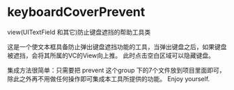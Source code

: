 # keyboardCoverPrevent
view(UITextField 和其它)防止键盘遮挡的帮助工具类

这是一个使文本框具备防止弹出键盘遮挡功能的工具，当弹出键盘之后，如果键盘被遮挡，会将其所属的VC的View向上推。
此时点击空白区域可以隐藏键盘。

集成方法很简单：只需要把 prevent 这个group 下的7个文件放到项目里面即可，除此之外再不用做任何操作即可集成本工具所提供的功能。
Enjoy yourself.
